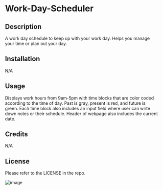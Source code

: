 # Work-Day-Scheduler

## Description

A work day schedule to keep up with your work day. Helps you manage your time or plan out your day.

## Installation

N/A

## Usage

Displays work hours from 9am-5pm with time blocks that are color coded according to the time of day. Past is gray, present is red, and future is green.
Each time block also includes an input field where user can write down notes or their schedule. Header of webpage also includes the current date.

## Credits

N/A

## License

Please refer to the LICENSE in the repo.

![image](https://user-images.githubusercontent.com/50091467/201826018-cc657782-9476-4ff1-94ad-d78b4f16f9ba.png)
